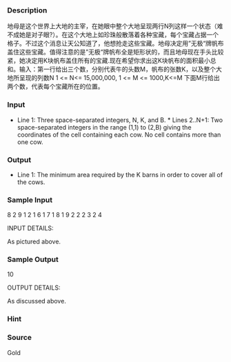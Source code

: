 
### Description
地母是这个世界上大地的主宰，在她眼中整个大地呈现两行N列这样一个状态（难不成她是对子眼?）。在这个大地上如珍珠般散落着各种宝藏，每个宝藏占据一个格子。不过这个消息让天公知道了，他想抢走这些宝藏。地母决定用”无极“牌帆布盖住这些宝藏。值得注意的是”无极“牌帆布全是矩形状的，而且地母现在手头比较紧，她决定用K块帆布盖住所有的宝藏.现在希望你求出这K块帆布的面积最小总和。输入：第一行给出三个数，分别代表牛的头数M，帆布的张数K，以及整个大地所呈现的列数N 1 <= N<= 15,000,000, 1 <= M <= 1000,K<=M 下面M行给出两个数，代表每个宝藏所在的位置。 
### Input
* Line 1: Three space-separated integers, N, K, and B. * Lines 2..N+1: Two space-separated integers in the range (1,1) to (2,B) giving the coordinates of the cell containing each cow. No cell contains more than one cow. 
### Output
* Line 1: The minimum area required by the K barns in order to cover all of the cows. 
### Sample Input
8 2 9
1 2
1 6
1 7
1 8
1 9
2 2
2 3
2 4

INPUT DETAILS:

As pictured above.


### Sample Output
10

OUTPUT DETAILS:

As discussed above.

### Hint

### Source
Gold